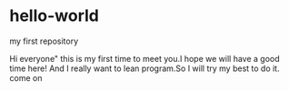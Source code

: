 # hello-world
my first repository

Hi everyone"
this is my first time to meet you.I hope we will have a good time here!
And I really want to lean program.So I will try my best to do it.
come on

